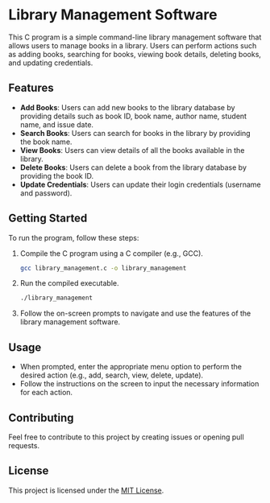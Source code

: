 # Library Management Software

This C program is a simple command-line library management software that allows users to manage books in a library. Users can perform actions such as adding books, searching for books, viewing book details, deleting books, and updating credentials.

## Features

- **Add Books**: Users can add new books to the library database by providing details such as book ID, book name, author name, student name, and issue date.
- **Search Books**: Users can search for books in the library by providing the book name.
- **View Books**: Users can view details of all the books available in the library.
- **Delete Books**: Users can delete a book from the library database by providing the book ID.
- **Update Credentials**: Users can update their login credentials (username and password).

## Getting Started

To run the program, follow these steps:

1. Compile the C program using a C compiler (e.g., GCC).
   ```bash
   gcc library_management.c -o library_management
   ```

2. Run the compiled executable.
   ```bash
   ./library_management
   ```

3. Follow the on-screen prompts to navigate and use the features of the library management software.

## Usage

- When prompted, enter the appropriate menu option to perform the desired action (e.g., add, search, view, delete, update).
- Follow the instructions on the screen to input the necessary information for each action.

## Contributing

Feel free to contribute to this project by creating issues or opening pull requests.

## License

This project is licensed under the [MIT License](LICENSE).
